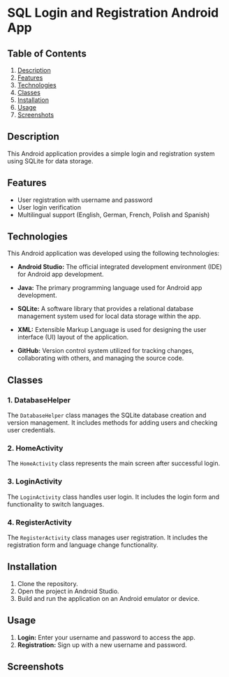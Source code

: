 # SQL Login and Registration Android App

## Table of Contents

1. [Description](#description)
2. [Features](#features)
3. [Technologies](#technologies)
4. [Classes](#classes)
5. [Installation](#installation)
6. [Usage](#usage)
7. [Screenshots](#screenshots)


## Description

This Android application provides a simple login and registration system using SQLite for data storage.

## Features

- User registration with username and password
- User login verification
- Multilingual support (English, German, French, Polish and Spanish)

## Technologies

This Android application was developed using the following technologies:

- **Android Studio:** The official integrated development environment (IDE) for Android app development.
  
- **Java:** The primary programming language used for Android app development.

- **SQLite:** A software library that provides a relational database management system used for local data storage within the app.

- **XML:** Extensible Markup Language is used for designing the user interface (UI) layout of the application.

- **GitHub:** Version control system utilized for tracking changes, collaborating with others, and managing the source code.

## Classes

### 1. DatabaseHelper

The `DatabaseHelper` class manages the SQLite database creation and version management. It includes methods for adding users and checking user credentials.

### 2. HomeActivity
The `HomeActivity` class represents the main screen after successful login.

### 3. LoginActivity
The `LoginActivity` class handles user login. It includes the login form and functionality to switch languages.

### 4. RegisterActivity
The `RegisterActivity` class manages user registration. It includes the registration form and language change functionality.

## Installation

1. Clone the repository.
2. Open the project in Android Studio.
3. Build and run the application on an Android emulator or device.

## Usage

1. **Login:** Enter your username and password to access the app.
2. **Registration:** Sign up with a new username and password.

## Screenshots
<!-- Add more screenshots later -->
